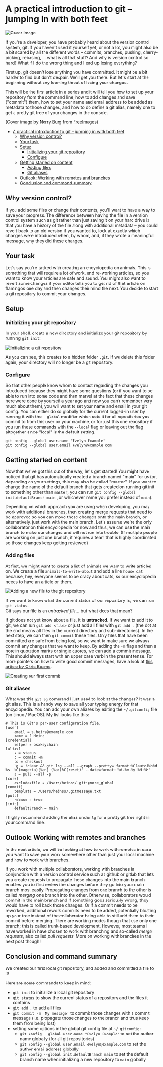 # A practical introduction to git – jumping in with both feet

![Cover image](burning-tree-crop.jpg)

If you're a developer, you have probably heard about the version control system, git. If you haven't used it yourself yet, or not a lot, you might also be a bit scared by all the different words – commits, branches, pushing, cherry-picking, rebasing, … what is all that stuff? And why is version control so hard? What if I do the wrong thing and I end up losing everything?

First up, git doesn't lose anything you have committed. It might be a bit harder to find but don't despair. We'll get you there.
But let's start at the beginning without any looming threat of losing your changes.

This will be the first article in a series and it will tell you how to set up your repository from the command line, how to add changes and save ("commit") them, how to set your name and email address to be added as metadata to those changes, and how to do define a git alias, namely one to get a pretty git tree of your changes in the console.

(Cover image by [Nerry Burg](https://freeimages.com/photographer/nexxy-42715) from [FreeImages](https://freeimages.com))

- [A practical introduction to git – jumping in with both feet](#a-practical-introduction-to-git--jumping-in-with-both-feet)
	- [Why version control?](#why-version-control)
	- [Your task](#your-task)
	- [Setup](#setup)
		- [Initializing your git repository](#initializing-your-git-repository)
		- [Configure](#configure)
	- [Getting started on content](#getting-started-on-content)
		- [Adding files](#adding-files)
		- [Git aliases](#git-aliases)
	- [Outlook: Working with remotes and branches](#outlook-working-with-remotes-and-branches)
	- [Conclusion and command summary](#conclusion-and-command-summary)

## Why version control?

If you add some files or change their contents, you'll want to have a way to save your progress. The difference between having the file in a version control system such as git rather than just saving it on your hard drive is that you have a history of the file along with additional metadata – you could revert back to an old version if you wanted to, look at exactly which changes were introduced when, by whom, and, if they wrote a meaningful message, why they did those changes.

## Your task

Let's say you're tasked with creating an encyclopedia on animals. This is something that will require a lot of work, and re-working articles, so you want to know your articles are safe and sound. You might also want to revert some changes if your editor tells you to get rid of that article on flamingos one day and then changes their mind the next. You decide to start a git repository to commit your changes.

## Setup

### Initializing your git repository

In your shell, create a new directory and initialize your git repository by running `git init`:

![Initializing a git repository](initialize-git.png)

As you can see, this creates to a hidden folder `.git`. If we delete this folder again, your directory will no longer be a git repository.

### Configure

So that other people know whom to contact regarding the changes you introduced because they might have some questions (or if you want to be able to run into some code and then marvel at the fact that these changes here were done by yourself a year ago and now you can't remember very much about them), you will want to set your name and email in your git config.
You can either do so globally for the current logged-in user by running it with the `--global` modifier which sets it for all repositories you commit to from this user on your machine, or for just this one repository if you run these commands with the `--local` flag or leaving out the flag altogether since "local" is the default setting.

```shell
git config --global user.name "Evelyn Example"
git config --global user.email evelyn@example.com
```

## Getting started on content

Now that we've got this out of the way, let's get started!
You might have noticed that git has automatically created a branch named "main" for us (or, depending on your settings, this may also be called "master". If you want to change the name of the default branch that gets created on running git init to something other than `master`, you can run `git config --global init.defaultBranch main` , or whichever name you prefer instead of `main`).

Depending on which approach you are using when developing, you may work with additional branches, then creating merge requests that need to be approved so you can move these changes onto the main branch, or alternatively, just work with the main branch.
Let's assume we're the only collaborator on this encyclopedia for now and thus, we can use the main branch to make our changes and will not run into trouble. (If multiple people are working on just one branch, it requires a team that is highly coordinated so those changes keep getting reviewed)

### Adding files

At first, we might want to create a list of animals we want to write articles on. We create a file `animals-to-write-about` and add a line `house cat` because, hey, everyone seems to be crazy about cats, so our encyclopedia needs to have an article on them.

![Adding a new file to the git repository](untracked-file.png)

If we want to know what the current status of our repository is, we can run `git status`.\
Git says our file is an *untracked file*… but what does that mean?

If git does not yet know about a file, it is **untracked**. If we want to add it to git, we can run `git add <file>` or just add all files with `git add .` (the dot at the end means all files in the current directory and sub-directories). In the next step, we can then `git commit` these files. Only files that have been committed are safe from being lost, so we want to make sure we always commit any changes that we want to keep.
By adding the `-m` flag and then a note in quotation marks or single quotes, we can add a commit message. This should always start with an upper case verb in the present tense. For more pointers on how to write good commit messages, have a look at [this article by Chris Beams](https://chris.beams.io/posts/git-commit/).

![Creating our first commit](first-commit.png)

### Git aliases

What was this `git lg` command I just used to look at the changes? It was a git alias. This is a handy way to save all your typing energy for that encyclopedia.
You can add your own aliases by editing the `~/.gitconfig` file (on Linux / MacOS). My list looks like this:

```shell
# This is Git's per-user configuration file.
[user]
	email = s.heins@example.com
	name = S Heins
[credential]
	helper = osxkeychain
[alias]
	s = status
	c = commit -m
	co = checkout
	lg = !clear && git log --all --graph --pretty='format:%C(auto)%h%d %s  %C(magenta)[%an] (%ad)%C(reset)' --date=format:'%d.%m.%y %H:%M'
	p = pull --all -p
[core]
	excludesfile = /Users/heinss/.gitignore_global
[commit]
	template = /Users/heinss/.gitmessage.txt
[pull]
	rebase = true
[init]
	defaultBranch = main
```

I highly recommend adding the alias under `lg` for a pretty git tree right in your command line.

## Outlook: Working with remotes and branches

In the next article, we will be looking at how to work with remotes in case you want to save your work somewhere other than just your local machine and how to work with branches.

If you work with multiple collaborators, working with branches in conjunction with a version control service such as github or gitlab that lets you create requests to propagate these changes into the main branch enables you to first review the changes before they go into your main branch most easily. Propagating changes from one branch to the other is called *merging* one branch into the other.
Otherwise, collaborators would commit in the main branch and if something goes seriously wrong, they would have to roll back those changes. Or if a commit needs to be reworked, additional rework commits need to be added, potentially bloating up your tree instead of the collaborator being able to still add them to their commit before merging. There are working modes though that use only one branch; this is called trunk-based development.
However, most teams I have worked in have chosen to work with branching and so-called *merge requests*, also called *pull requests*.
More on working with branches in the next post though!

## Conclusion and command summary

We created our first local git repository, and added and committed a file to it!

Here are some commands to keep in mind:

* `git init` to initialize a local git repository
* `git status` to show the current status of a repository and the files it contains
* `git add .` to add all files
* `git commit -m 'My message'` to commit those changes with a commit message (i.e. propagate those changes to the branch and thus keep them from being lost)
* setting some options in the global git config file at `~/.gitconfig`:
  * `git config --global user.name "Evelyn Example"` to set the author name globally (for all git repositories)
  * `git config --global user.email evelyn@example.com` to set the author email address globally
  * `git config --global init.defaultBranch main` to set the default branch name when initializing a new repository to `main` globally
